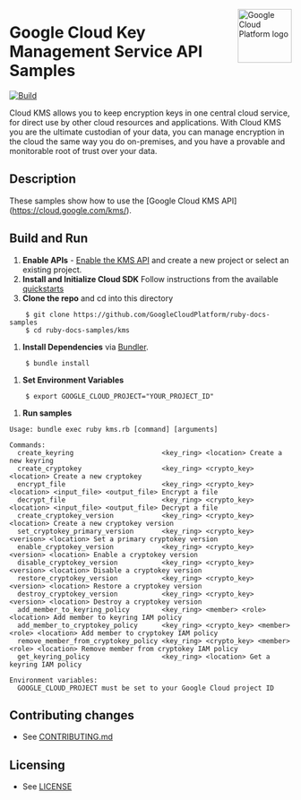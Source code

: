 <img src="https://avatars2.githubusercontent.com/u/2810941?v=3&s=96" alt="Google
Cloud Platform logo" title="Google Cloud Platform" align="right" height="96"
width="96"/>

# Google Cloud Key Management Service API Samples

[![Build](https://storage.googleapis.com/cloud-docs-samples-badges/GoogleCloudPlatform/ruby-docs-samples/kms.svg)]()

Cloud KMS allows you to keep encryption keys in one central cloud service, for
direct use by other cloud resources and applications. With Cloud KMS you are the
ultimate custodian of your data, you can manage encryption in the cloud the same
way you do on-premises, and you have a provable and monitorable root of trust
over your data.

## Description

These samples show how to use the [Google Cloud KMS API]
(https://cloud.google.com/kms/).

## Build and Run
1.  **Enable APIs** - [Enable the KMS API](https://console.cloud.google.com/flows/enableapi?apiid=cloudkms.googleapis.com)
    and create a new project or select an existing project.
1.  **Install and Initialize Cloud SDK**
    Follow instructions from the available [quickstarts](https://cloud.google.com/sdk/docs/quickstarts)
1.  **Clone the repo** and cd into this directory

```
    $ git clone https://github.com/GoogleCloudPlatform/ruby-docs-samples
    $ cd ruby-docs-samples/kms
```

1. **Install Dependencies** via [Bundler](https://bundler.io).

```
    $ bundle install
```

1. **Set Environment Variables**

```
    $ export GOOGLE_CLOUD_PROJECT="YOUR_PROJECT_ID"
```

1. **Run samples**

```
Usage: bundle exec ruby kms.rb [command] [arguments]

Commands:
  create_keyring                      <key_ring> <location> Create a new keyring
  create_cryptokey                    <key_ring> <crypto_key> <location> Create a new cryptokey
  encrypt_file                        <key_ring> <crypto_key> <location> <input_file> <output_file> Encrypt a file
  decrypt_file                        <key_ring> <crypto_key> <location> <input_file> <output_file> Decrypt a file
  create_cryptokey_version            <key_ring> <crypto_key> <location> Create a new cryptokey version
  set_cryptokey_primary_version       <key_ring> <crypto_key> <verison> <location> Set a primary cryptokey version
  enable_cryptokey_version            <key_ring> <crypto_key> <version> <location> Enable a cryptokey version
  disable_cryptokey_version           <key_ring> <crypto_key> <version> <location> Disable a cryptokey version
  restore_cryptokey_version           <key_ring> <crypto_key> <version> <location> Restore a cryptokey version
  destroy_cryptokey_version           <key_ring> <crypto_key> <version> <location> Destroy a cryptokey version
  add_member_to_keyring_policy        <key_ring> <member> <role> <location> Add member to keyring IAM policy
  add_member_to_cryptokey_policy      <key_ring> <crypto_key> <member> <role> <location> Add member to cryptokey IAM policy
  remove_member_from_cryptokey_policy <key_ring> <crypto_key> <member> <role> <location> Remove member from cryptokey IAM policy
  get_keyring_policy                  <key_ring> <location> Get a keyring IAM policy

Environment variables:
  GOOGLE_CLOUD_PROJECT must be set to your Google Cloud project ID
```

## Contributing changes

* See [CONTRIBUTING.md](../CONTRIBUTING.md)

## Licensing

* See [LICENSE](../LICENSE)

